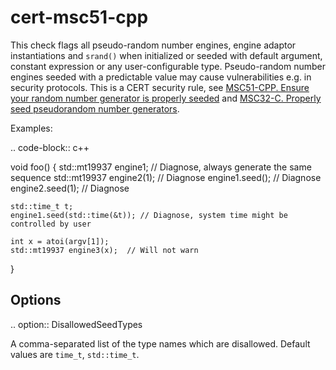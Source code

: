 cert-msc51-cpp
==============

This check flags all pseudo-random number engines, engine adaptor
instantiations and `srand()` when initialized or seeded with default
argument, constant expression or any user-configurable type.
Pseudo-random number engines seeded with a predictable value may cause
vulnerabilities e.g. in security protocols. This is a CERT security
rule, see
[MSC51-CPP. Ensure your random number generator is properly seeded](https://wiki.sei.cmu.edu/confluence/display/cplusplus/MSC51-CPP.+Ensure+your+random+number+generator+is+properly+seeded)
and
[MSC32-C. Properly seed pseudorandom number generators](https://wiki.sei.cmu.edu/confluence/display/c/MSC32-C.+Properly+seed+pseudorandom+number+generators).

Examples:

.. code-block:: c++

void foo() { std::mt19937 engine1; // Diagnose, always generate the same
sequence std::mt19937 engine2(1); // Diagnose engine1.seed(); //
Diagnose engine2.seed(1); // Diagnose

    std::time_t t;
    engine1.seed(std::time(&t)); // Diagnose, system time might be controlled by user

    int x = atoi(argv[1]);
    std::mt19937 engine3(x);  // Will not warn

}

Options
-------

.. option:: DisallowedSeedTypes

A comma-separated list of the type names which are disallowed. Default
values are `time_t`, `std::time_t`.
